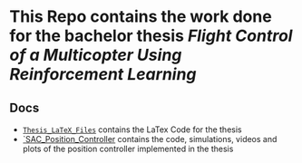 # This Repo contains the work done for the bachelor thesis _Flight Control of a Multicopter Using Reinforcement Learning_
## Docs 
- [`Thesis_LaTeX_Files`](Thesis_LaTeX_Files) contains the LaTex Code for the thesis
- [`SAC_Position_Controller](SAC_Position_Controller) contains the code, simulations, videos and plots of the position controller implemented in the thesis